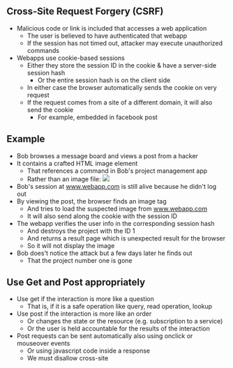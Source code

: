 ## Cross-Site Request Forgery (CSRF)
- Malicious code or link is included that accesses a web application
  - The user is believed to have authenticated that webapp
  - If the session has not timed out, attacker may execute unauthorized commands
- Webapps use cookie-based sessions
  - Either they store the session ID in the cookie & have a server-side session hash
    - Or the entire session hash is on the client side
  - In either case the browser automatically sends the cookie on very request
  - If the request comes from a site of a different domain, it will also send the cookie
    - For example, embedded in facebook post

## Example
- Bob browses a message board and views a post from a hacker
- It contains a crafted HTML image element
  - That references a command in Bob's project management app
  - Rather than an image file: <img src="http://www.webapp.com/project/1/destroy">
- Bob's session at www.webapp.com is still alive because he didn't log out
- By viewing the post, the browser finds an image tag
  - And tries to load the suspected image from www.webapp.com
  - It will also send along the cookie with the session ID
- The webapp verifies the user info in the corresponding session hash
  - And destroys the project with the ID 1
  - And returns a result page which is unexpected result for the browser
  - So it will not display the image
- Bob does't notice the attack but a few days later he finds out
  - That the project number one is gone

## Use Get and Post appropriately
- Use get if the interaction is more like a question
  - That is, if it is a safe operation like query, read operation, lookup
- Use post if the interaction is more like an order
  - Or changes the state or the resource (e.g. subscription to a service)
  - Or the user is held accountable for the results of the interaction
- Post requests can be sent automatically also using onclick or mouseover events
  - Or using javascript code inside a response
  - We must disallow cross-site <script> tags
  - Ajax requests obey the same-origin policy, so that can be allowed to return JS

```html
<a
  href="http://www.harmless.com/"
  onclick="
    var f = document.createElement('form');
    f.style.display = 'none';
    this.parentNode.appendChild(f);
    f.method = 'POST';
    f.action = 'http://www.example.com/account/destroy';
    f.submit();
    return false;
  "
>
  To the harmless survey
</a>

<img
  src="http://www.harmless.com/img" width="400" height="400"
  onmouseover="..."
/>
```

## Required Security Token
- To protect against all other forged requests
  - Rails includes a security token in requests and verifies it on the server
- The config 'default_protect_from_forgery' is true by default
  - This will include security token in all forms generated by rails
- It can be done manually by adding 'protect_from_forgery with: :exception'
  - In application controller to throw exception if token doesn't match
- For turbo, <%= csrf_meta_tags %> tag is included in head of application layout
  - It adds to the request in the 'X-CSRF-Token' request header
- While using another library to make Ajax calls
  - It is necessary to add security token as a default header yourself

## Clearing Persistent Cookies
- It is common to use persistent cookies to store user info
- In this case, cookies won't be cleared
  - And the out of the box CSRF protection won't be effective
  - Add a manual method that runs if CSRF token is absent or incorrect on non-Get request
- Cross site scripting (XSS) bypass all CSRF protections
  - It gives attacker access to all elements on a page
  - So they can read the CSRF security token from a form or directly submit form
